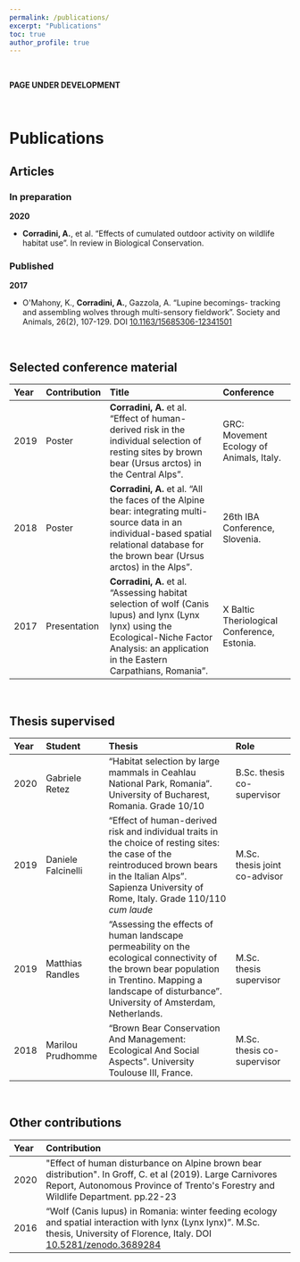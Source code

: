 ```yaml
---
permalink: /publications/
excerpt: "Publications"
toc: true
author_profile: true
---
```


<br>

**PAGE UNDER DEVELOPMENT** 

<br>

# Publications  
  
## Articles  

### In preparation
**2020**  
* **Corradini, A.**, et al. “Effects of cumulated outdoor activity on wildlife habitat use”. In review in Biological Conservation.

### Published
**2017**  
* O'Mahony, K., **Corradini, A.**, Gazzola, A. “Lupine becomings- tracking and assembling wolves through multi-sensory fieldwork”. Society and Animals, 26(2), 107-129. DOI [10.1163/15685306-12341501](https://doi.org/10.1163/15685306-12341501)  


<br>

## Selected conference material

| **Year** | **Contribution** | **Title** | **Conference** | 
|:---------|:-----------------|:----------|:---------------|
|    2019  | Poster| **Corradini, A.** et al. “Effect of human-derived risk in the individual selection of resting sites by brown bear (Ursus arctos) in the Central Alps”. | GRC: Movement Ecology of Animals, Italy. |
|    2018  | Poster| **Corradini, A.** et al. “All the faces of the Alpine bear: integrating multi-source data in an individual-based spatial relational database for the brown bear (Ursus arctos) in the Alps”.| 26th IBA Conference, Slovenia. |
|    2017  | Presentation| **Corradini, A.** et al. “Assessing habitat selection of wolf (Canis lupus) and lynx (Lynx lynx) using the Ecological-Niche Factor Analysis: an application in the Eastern Carpathians, Romania”. | X Baltic Theriological Conference, Estonia. |
  
<br>
  
## Thesis supervised
  
| **Year** | **Student** | **Thesis** | **Role** |
|:---------|:------------|:-----------| :--------| 
|    2020  |  Gabriele Retez  | “Habitat selection by large mammals in Ceahlau National Park, Romania”. University of Bucharest, Romania. Grade 10/10 | B.Sc. thesis co-supervisor|
|    2019  |  Daniele Falcinelli  | “Effect of human-derived risk and individual traits in the choice of resting sites: the case of the reintroduced brown bears in the Italian Alps”. Sapienza University of Rome, Italy. Grade 110/110 _cum laude_ | M.Sc. thesis joint co-advisor |
|    2019  |  Matthias Randles  | “Assessing the effects of human landscape permeability on the ecological connectivity of the brown bear population in Trentino. Mapping a landscape of disturbance”. University of Amsterdam, Netherlands. | M.Sc. thesis supervisor |
|    2018  |  Marilou Prudhomme  | “Brown Bear Conservation And Management: Ecological And Social Aspects”. University Toulouse III, France. | M.Sc. thesis co-supervisor |
  
<br>
  
## Other contributions

| **Year** | **Contribution** |
|:---------|:-----------------|
|    2020  | "Effect of human disturbance on Alpine brown bear distribution". In Groff, C. et al (2019). Large Carnivores Report, Autonomous Province of Trento's Forestry and Wildlife Department. pp.22-23 |
|    2016  | “Wolf (Canis lupus) in Romania: winter feeding ecology and spatial interaction with lynx (Lynx lynx)”. M.Sc. thesis, University of Florence, Italy. DOI [10.5281/zenodo.3689284](https://doi.org/10.5281/zenodo.3689284) |
